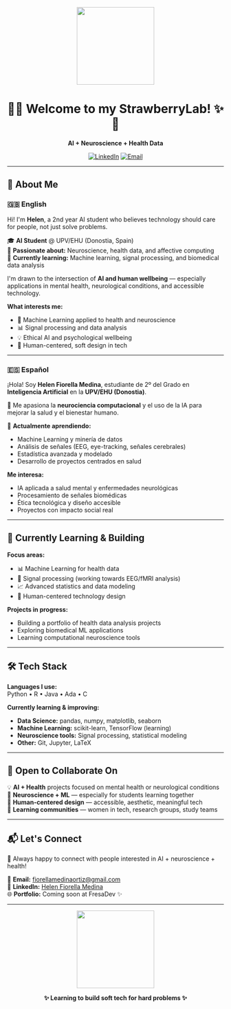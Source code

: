 <div align="center">
  <img src="https://media.giphy.com/media/v1.Y2lkPTc5MGI3NjExY2pwcnNhaWZlbW9uenZiejJhOWx4ODR4czU2c3J4dDRrd2Y3bmF2NCZlcD12MV9naWZzX3NlYXJjaCZjdD1n/nFLW7PNGgN3lI68rdv/giphy.gif" width="180"/>

# 🍓✨ Welcome to my StrawberryLab! ✨🍓

**AI + Neuroscience + Health Data**

[![LinkedIn](https://img.shields.io/badge/LinkedIn-Helen_Fiorella-blue?style=flat&logo=linkedin)](https://www.linkedin.com/in/helenfiorellamo/)
[![Email](https://img.shields.io/badge/Email-Contact-pink?style=flat&logo=gmail)](mailto:fiorellamedinaortiz@gmail.com)

</div>

---

## 🌸 About Me

### 🇬🇧 English

Hi! I'm **Helen**, a 2nd year AI student who believes technology should care for people, not just solve problems.

🎓 **AI Student** @ UPV/EHU (Donostia, Spain)  
🧠 **Passionate about:** Neuroscience, health data, and affective computing  
🌱 **Currently learning:** Machine learning, signal processing, and biomedical data analysis

I'm drawn to the intersection of **AI and human wellbeing** — especially applications in mental health, neurological conditions, and accessible technology.

**What interests me:**
- 🧬 Machine Learning applied to health and neuroscience
- 📊 Signal processing and data analysis
- 💡 Ethical AI and psychological wellbeing
- 🌺 Human-centered, soft design in tech

---

### 🇪🇸 Español

¡Hola! Soy **Helen Fiorella Medina**, estudiante de 2º del Grado en **Inteligencia Artificial** en la **UPV/EHU (Donostia)**.

🧠 Me apasiona la **neurociencia computacional** y el uso de la IA para mejorar la salud y el bienestar humano.

🌱 **Actualmente aprendiendo:**
- Machine Learning y minería de datos
- Análisis de señales (EEG, eye-tracking, señales cerebrales)
- Estadística avanzada y modelado
- Desarrollo de proyectos centrados en salud

**Me interesa:**
- IA aplicada a salud mental y enfermedades neurológicas
- Procesamiento de señales biomédicas
- Ética tecnológica y diseño accesible
- Proyectos con impacto social real

---

## 🌱 Currently Learning & Building

**Focus areas:**
- 📊 Machine Learning for health data
- 🧠 Signal processing (working towards EEG/fMRI analysis)
- 📈 Advanced statistics and data modeling
- 🎨 Human-centered technology design

**Projects in progress:**
- Building a portfolio of health data analysis projects
- Exploring biomedical ML applications
- Learning computational neuroscience tools

---

## 🛠️ Tech Stack

**Languages I use:**  
Python • R • Java • Ada • C

**Currently learning & improving:**
- **Data Science:** pandas, numpy, matplotlib, seaborn
- **Machine Learning:** scikit-learn, TensorFlow (learning)
- **Neuroscience tools:** Signal processing, statistical modeling
- **Other:** Git, Jupyter, LaTeX

---

## 🤝 Open to Collaborate On

💡 **AI + Health** projects focused on mental health or neurological conditions  
🧠 **Neuroscience + ML** — especially for students learning together  
🎨 **Human-centered design** — accessible, aesthetic, meaningful tech  
🌱 **Learning communities** — women in tech, research groups, study teams

---

## 📬 Let's Connect

🌟 Always happy to connect with people interested in AI + neuroscience + health!

📧 **Email:** [fiorellamedinaortiz@gmail.com](mailto:fiorellamedinaortiz@gmail.com)  
💼 **LinkedIn:** [Helen Fiorella Medina](https://www.linkedin.com/in/helenfiorellamo/)  
🌐 **Portfolio:** Coming soon at FresaDev ✨

---

<div align="center">
  <img src="https://media.giphy.com/media/v1.Y2lkPTc5MGI3NjExd3Q3NHo0cWh2b3R0anQ5aGh6YXJiYmt4OTFjMjNxeWpuNnVuZWx4eCZlcD12MV9naWZzX3NlYXJjaCZjdD1n/2k3CA2muz49oY/giphy.gif" width="180"/>

**✨ Learning to build soft tech for hard problems ✨**

</div>
